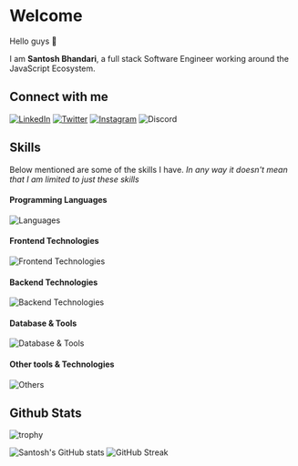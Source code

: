 # Welcome

Hello guys 👋

I am **Santosh Bhandari**, a full stack Software Engineer working around the JavaScript Ecosystem.

## Connect with me
  
[![LinkedIn](https://img.shields.io/badge/LinkedIn-0077B5?style=for-the-badge&logo=linkedin&logoColor=white)](https://linkedin.com/in/bsantosh909)
[![Twitter](https://img.shields.io/badge/Twitter-1DA1F2?style=for-the-badge&logo=twitter&logoColor=white)](https://twitter.com/bsantosh909)
[![Instagram](https://img.shields.io/badge/Instagram-E1306C?style=for-the-badge&logo=instagram&logoColor=white)](https://www.instagram.com/bsantosh909/)
![Discord](https://img.shields.io/badge/Santosh%232138-5865F2?style=for-the-badge&logo=Discord&logoColor=white)

## Skills

Below mentioned are some of the skills I have. _In any way it doesn't mean that I am limited to just these skills_

#### Programming Languages
![Languages](https://skillicons.dev/icons?i=js,ts,solidity)

#### Frontend Technologies
![Frontend Technologies](https://skillicons.dev/icons?i=react,next,vue,nuxt,html,css,bootstrap,tailwind,scss,d3,redux)

#### Backend Technologies
![Backend Technologies](https://skillicons.dev/icons?i=nodejs,express,nest,graphql,jest)

#### Database & Tools
![Database & Tools](https://skillicons.dev/icons?i=postgres,mysql,mongodb,redis,prisma)

#### Other tools & Technologies
![Others](https://skillicons.dev/icons?i=aws,docker,git,github,gitlab,nginx,markdown,netlify,vercel,vscode,cloudflare,figma,regex,linux,firebase)

<!--
## Some of my projects
[![Api Party](https://github-readme-stats.vercel.app/api/pin/?username=TheLearneer&repo=api-party&theme=radical)](https://github.com/TheLearneer/api-party)
[![Clash of Clans Assets](https://github-readme-stats.vercel.app/api/pin/?username=Statscell&repo=clash-assets&theme=radical)](https://github.com/Statscell/clash-assets)
-->

## Github Stats
![trophy](https://github-profile-trophy.vercel.app/?username=TheLearneer&theme=onedark&column=8&margin-w=5&margin-h=5)

![Santosh's GitHub stats](https://github-readme-stats.vercel.app/api?username=TheLearneer&show_icons=true&theme=radical)
![GitHub Streak](https://streak-stats.demolab.com?user=TheLearneer&theme=radical)


